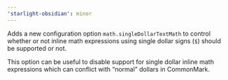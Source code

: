 ```yaml
---
'starlight-obsidian': minor
---
```


Adds a new configuration option `math.singleDollarTextMath` to control whether or not inline math expressions using single dollar signs (`$`) should be supported or not.

This option can be useful to disable support for single dollar inline math expressions which can conflict with “normal” dollars in CommonMark.
